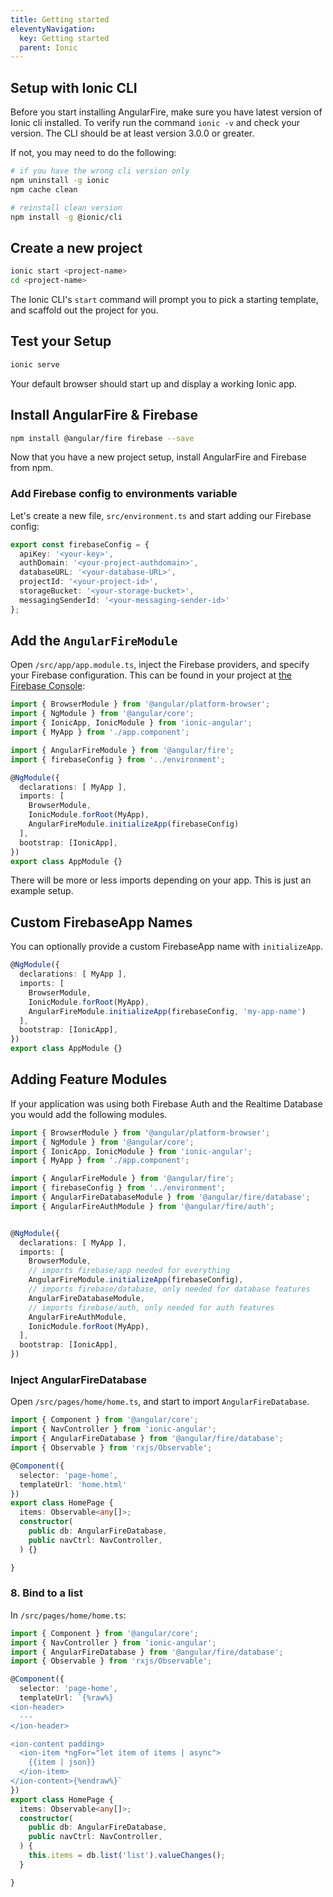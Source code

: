 ```yaml
---
title: Getting started
eleventyNavigation:
  key: Getting started
  parent: Ionic
---
```


## Setup with Ionic CLI

Before you start installing AngularFire, make sure you have latest version of Ionic cli installed. To verify run the command `ionic -v` and check your version. The CLI should be at least version 3.0.0 or greater.

If not, you may need to do the following:

```bash
# if you have the wrong cli version only
npm uninstall -g ionic
npm cache clean

# reinstall clean version
npm install -g @ionic/cli
```

## Create a new project

```bash
ionic start <project-name>
cd <project-name>
```

The Ionic CLI's `start` command will prompt you to pick a starting template, and scaffold out the project for you.

## Test your Setup

```bash
ionic serve
```

Your default browser should start up and display a working Ionic app.

## Install AngularFire & Firebase

```bash
npm install @angular/fire firebase --save
```

Now that you have a new project setup, install AngularFire and Firebase from npm.

### Add Firebase config to environments variable

Let's create a new file, `src/environment.ts` and start adding our Firebase config:

```ts
export const firebaseConfig = {
  apiKey: '<your-key>',
  authDomain: '<your-project-authdomain>',
  databaseURL: '<your-database-URL>',
  projectId: '<your-project-id>',
  storageBucket: '<your-storage-bucket>',
  messagingSenderId: '<your-messaging-sender-id>'
};
```


## Add the `AngularFireModule`

Open `/src/app/app.module.ts`, inject the Firebase providers, and specify your Firebase configuration. This can be found in your project at [the Firebase Console](https://console.firebase.google.com):

```ts
import { BrowserModule } from '@angular/platform-browser';
import { NgModule } from '@angular/core';
import { IonicApp, IonicModule } from 'ionic-angular';
import { MyApp } from './app.component';

import { AngularFireModule } from '@angular/fire';
import { firebaseConfig } from '../environment';

@NgModule({
  declarations: [ MyApp ],
  imports: [
    BrowserModule,
    IonicModule.forRoot(MyApp),
    AngularFireModule.initializeApp(firebaseConfig)
  ],
  bootstrap: [IonicApp],
})
export class AppModule {}

```

There will be more or less imports depending on your app. This is just an example setup.

## Custom FirebaseApp Names
You can optionally provide a custom FirebaseApp name with `initializeApp`.

```ts
@NgModule({
  declarations: [ MyApp ],
  imports: [
    BrowserModule,
    IonicModule.forRoot(MyApp),
    AngularFireModule.initializeApp(firebaseConfig, 'my-app-name')
  ],
  bootstrap: [IonicApp],
})
export class AppModule {}
```

## Adding Feature Modules

If your application was using both Firebase Auth and the Realtime Database you would add the following modules.

```ts
import { BrowserModule } from '@angular/platform-browser';
import { NgModule } from '@angular/core';
import { IonicApp, IonicModule } from 'ionic-angular';
import { MyApp } from './app.component';

import { AngularFireModule } from '@angular/fire';
import { firebaseConfig } from '../environment';
import { AngularFireDatabaseModule } from '@angular/fire/database';
import { AngularFireAuthModule } from '@angular/fire/auth';


@NgModule({
  declarations: [ MyApp ],
  imports: [
    BrowserModule,
    // imports firebase/app needed for everything
    AngularFireModule.initializeApp(firebaseConfig), 
    // imports firebase/database, only needed for database features
    AngularFireDatabaseModule, 
    // imports firebase/auth, only needed for auth features
    AngularFireAuthModule, 
    IonicModule.forRoot(MyApp),
  ],
  bootstrap: [IonicApp],
})

```

### Inject AngularFireDatabase

Open `/src/pages/home/home.ts`, and start to import `AngularFireDatabase`.

```ts
import { Component } from '@angular/core';
import { NavController } from 'ionic-angular';
import { AngularFireDatabase } from '@angular/fire/database';
import { Observable } from 'rxjs/Observable';

@Component({
  selector: 'page-home',
  templateUrl: 'home.html'
})
export class HomePage {
  items: Observable<any[]>;
  constructor(
    public db: AngularFireDatabase,
    public navCtrl: NavController,
  ) {}

}
```

### 8. Bind to a list

In `/src/pages/home/home.ts`:

```ts
import { Component } from '@angular/core';
import { NavController } from 'ionic-angular';
import { AngularFireDatabase } from '@angular/fire/database';
import { Observable } from 'rxjs/Observable';

@Component({
  selector: 'page-home',
  templateUrl: `{%raw%}
<ion-header>
  ---
</ion-header>

<ion-content padding>
  <ion-item *ngFor="let item of items | async">
    {{item | json}}
  </ion-item>
</ion-content>{%endraw%}`
})
export class HomePage {
  items: Observable<any[]>;
  constructor(
    public db: AngularFireDatabase,
    public navCtrl: NavController,
  ) {
    this.items = db.list('list').valueChanges();
  }

}
```

